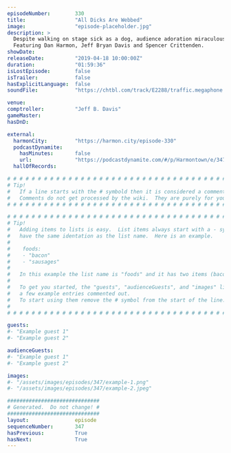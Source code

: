 ```yaml
---
episodeNumber:        330
title:                "All Dicks Are Webbed"
image:                "episode-placeholder.jpg"
description: >
  Despite walking on stage sick as a dog, audience adoration miraculously heals Dan in real time. Francophile Jeff can't help but dissolve into a sentimental jelly thinking about Notre-dame, and Spencer continues to amaze with hitherto unprecedented levels of enthusiasm. 
  Featuring Dan Harmon, Jeff Bryan Davis and Spencer Crittenden.
showDate:             
releaseDate:          "2019-04-18 10:00:00Z"
duration:             "01:59:36"
isLostEpisode:        false
isTrailer:            false
hasExplicitLanguage:  false
soundFile:            "https://chtbl.com/track/E2288/traffic.megaphone.fm/STA7955316629.mp3?updated=1596653142"

venue:                
comptroller:          "Jeff B. Davis"
gameMaster:           
hasDnD:               

external:
  harmonCity:         "https://harmon.city/episode-330"
  podcastDynamite:
    hasMinutes:       false
    url:              "https://podcastdynamite.com/#/p/Harmontown/e/347/330"
  hallOfRecords:      

# # # # # # # # # # # # # # # # # # # # # # # # # # # # # # # # # # # # # # # # # # # # #
# Tip!
#   If a line starts with the # symbold then it is considered a comment.
#   Comments do not get processed by the wiki.  They are purely for your information.
# # # # # # # # # # # # # # # # # # # # # # # # # # # # # # # # # # # # # # # # # # # # #

# # # # # # # # # # # # # # # # # # # # # # # # # # # # # # # # # # # # # # # # # # # # #
# Tip!
#   Adding items to lists is easy.  List items always start with a - symbol and have
#   have the same identation as the list name.  Here is an example.
#
#    foods:
#    - "bacon"
#    - "sausages"
#
#   In this example the list name is "foods" and it has two items (bacon, and sausages).
#
#   To get you started, the "guests", "audienceGuests", and "images" lists below have
#   a few example entries commented out.
#   To start using them remove the # symbol from the start of the line.
#
# # # # # # # # # # # # # # # # # # # # # # # # # # # # # # # # # # # # # # # # # # # # #

guests:
#- "Example guest 1"
#- "Example guest 2"

audienceGuests:
#- "Example guest 1"
#- "Example guest 2"

images:
#- "/assets/images/episodes/347/example-1.png"
#- "/assets/images/episodes/347/example-2.jpeg"

##############################
# Generated.  Do not change! #
##############################
layout:               episode
sequenceNumber:       347
hasPrevious:          True
hasNext:              True
---
```


<!-- The episode description will be rendered here -->

<!-- Add your content BELOW here -->
<!-- vvvvvvvvvvvvvvvvvvvvvvvvvvv -->




<!-- ^^^^^^^^^^^^^^^^^^^^^^^^^^^ -->
<!-- Add your content ABOVE here -->

<!-- The episode gallery will be rendered here -->